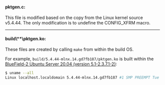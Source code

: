 #### pktgen.c:
  This file is modified based on the copy from the Linux kernel source v5.4.44. The only modification is to undefine the CONFIG_XFRM macro.

---

#### build\\\*\*\\pktgen.ko:
  These files are created by calling `make` from within the build OS.

  For example, `build/5.4.44-mlnx.14.gd7fb187/pktgen.ko` is built within the [BlueField-2 Ubuntu Server 20.04 (version 5.1-2.3.7.1-2)](https://developer.nvidia.com/networking/doca):
  ```bash
  $ uname --all
  Linux localhost.localdomain 5.4.44-mlnx.14.gd7fb187 #1 SMP PREEMPT Tue Sep 15 16:18:01 UTC 2020 aarch64 aarch64 aarch64 GNU/Linux
  ```
